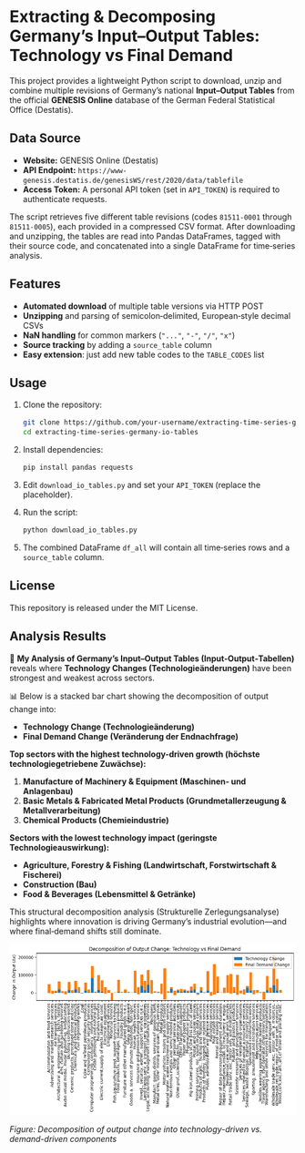 
# Extracting & Decomposing Germany’s Input–Output Tables: Technology vs Final Demand

This project provides a lightweight Python script to download, unzip and combine multiple revisions of Germany’s national **Input–Output Tables** from the official **GENESIS Online** database of the German Federal Statistical Office (Destatis).

## Data Source

- **Website:** GENESIS Online (Destatis)  
- **API Endpoint:** `https://www-genesis.destatis.de/genesisWS/rest/2020/data/tablefile`  
- **Access Token:** A personal API token (set in `API_TOKEN`) is required to authenticate requests.

The script retrieves five different table revisions (codes `81511-0001` through `81511-0005`), each provided in a compressed CSV format. After downloading and unzipping, the tables are read into Pandas DataFrames, tagged with their source code, and concatenated into a single DataFrame for time‑series analysis.

## Features

- **Automated download** of multiple table versions via HTTP POST  
- **Unzipping** and parsing of semicolon‑delimited, European‑style decimal CSVs  
- **NaN handling** for common markers (`"..."`, `"-"`, `"/"`, `"x"`)  
- **Source tracking** by adding a `source_table` column  
- **Easy extension**: just add new table codes to the `TABLE_CODES` list  

## Usage

1. Clone the repository:
   ```bash
   git clone https://github.com/your-username/extracting-time-series-germany-io-tables.git
   cd extracting-time-series-germany-io-tables


2. Install dependencies:

   ```bash
   pip install pandas requests
   ```
3. Edit `download_io_tables.py` and set your `API_TOKEN` (replace the placeholder).
4. Run the script:

   ```bash
   python download_io_tables.py
   ```
5. The combined DataFrame `df_all` will contain all time‑series rows and a `source_table` column.

## License

This repository is released under the MIT License.


## Analysis Results

🔎 **My Analysis of Germany’s Input–Output Tables (Input‑Output‑Tabellen)** reveals where **Technology Changes (Technologieänderungen)** have been strongest and weakest across sectors.

📊 Below is a stacked bar chart showing the decomposition of output change into:

- **Technology Change (Technologieänderung)**
- **Final Demand Change (Veränderung der Endnachfrage)**

**Top sectors with the highest technology-driven growth (höchste technologiegetriebene Zuwächse):**

1. **Manufacture of Machinery & Equipment (Maschinen‑ und Anlagenbau)**
2. **Basic Metals & Fabricated Metal Products (Grundmetallerzeugung & Metallverarbeitung)**
3. **Chemical Products (Chemieindustrie)**

**Sectors with the lowest technology impact (geringste Technologieauswirkung):**  
- **Agriculture, Forestry & Fishing (Landwirtschaft, Forstwirtschaft & Fischerei)**  
- **Construction (Bau)**  
- **Food & Beverages (Lebensmittel & Getränke)**  

This structural decomposition analysis (Strukturelle Zerlegungsanalyse) highlights where innovation is driving Germany’s industrial evolution—and where final‑demand shifts still dominate.

![Decomposition of Output Change](output.png)

*Figure: Decomposition of output change into technology-driven vs. demand-driven components*  

